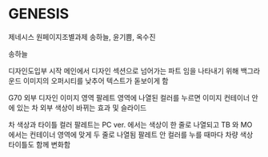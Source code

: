# GENESIS
제네시스  원페이지조별과제
송하늘, 윤기쁨, 옥수진

송하늘

디자인도입부 시작
메인에서 디자인 섹션으로 넘어가는 파트
임을 나타내기 위해 백그라운드 이미지의
오퍼시티를 낮추어 텍스트가 돋보이게 함

G70 외부 디자인 이미지 영역
팔레트 영역에 나열된 컬러를 누르면
이미지 컨테이너 안에 있는 차 외부
색상이 바뀌는 효과 및 슬라이드

차 색상과 타이틀
컬러 팔레트는 PC ver. 에서는 색상이
한 줄로 나열되고 TB 와 MO 에서는
컨테이너 영역에 맞게 두 줄로 나열됨
팔레트 안 컬러를 누를 때마다 차량
색상 타이틀도 함께 변화함
